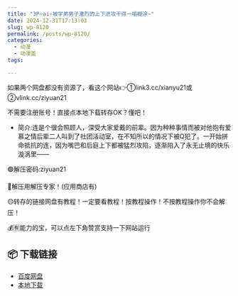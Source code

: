 ```yaml
---
title: "3P⭐ai~被学弟男子激烈的上下进攻干得一塌糊涂~"
date: 2024-12-31T17:13:03
slug: wp-8120
permalink: /posts/wp-8120/
categories:
  - 动漫
  - 动漫盖
tags:

---
```


如果两个网盘都没有资源了，看这个网站👉①link3.cc/xianyu21或②vlink.cc/ziyuan21

不需要注册账号！直接点本地下载转存OK？懂吧！

*   简介:连是个很会照顾人，深受大家爱戴的前辈。因为种种事情而被对他抱有爱慕之情后辈二人叫到了社团活动室，在不知所以的情况下被Q犯了。一开始拼命抵抗的连，因为嘴巴和后庭上下都被猛烈攻陷，逐渐陷入了永无止境的快乐漩涡里——

🟢解压密码:ziyuan21

🔵解压用解压专家！(应用商店有)

🟡转存的链接网盘有教程！一定要看教程！按教程操作！不按教程操作你不会解压！

💰🈶能力的宝，可以点左下角赞赏支持一下网站运行

## 📦 下载链接
- [百度网盘](https://blziyuan21.com/pay-download/8120?key=08696e6431&down_id=0)
- [本地下载](https://blziyuan21.com/pay-download/8120?key=08696e6431&down_id=1)

